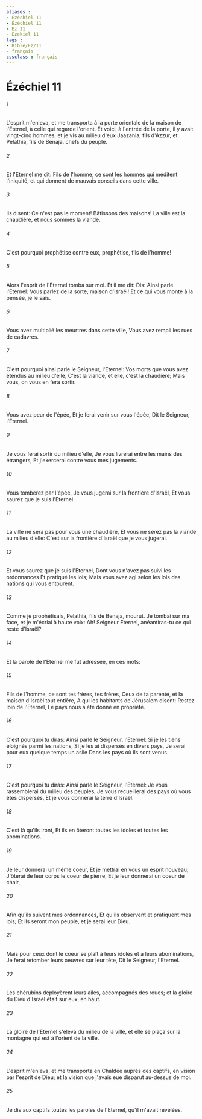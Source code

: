 ```yaml
---
aliases : 
- Ézéchiel 11
- Ézéchiel 11
- Ez 11
- Ezekiel 11
tags : 
- Bible/Ez/11
- français
cssclass : français
---
```


# Ézéchiel 11

###### 1
L'esprit m'enleva, et me transporta à la porte orientale de la maison de l'Eternel, à celle qui regarde l'orient. Et voici, à l'entrée de la porte, il y avait vingt-cinq hommes; et je vis au milieu d'eux Jaazania, fils d'Azzur, et Pelathia, fils de Benaja, chefs du peuple.
###### 2
Et l'Eternel me dit: Fils de l'homme, ce sont les hommes qui méditent l'iniquité, et qui donnent de mauvais conseils dans cette ville.
###### 3
Ils disent: Ce n'est pas le moment! Bâtissons des maisons! La ville est la chaudière, et nous sommes la viande.
###### 4
C'est pourquoi prophétise contre eux, prophétise, fils de l'homme!
###### 5
Alors l'esprit de l'Eternel tomba sur moi. Et il me dit: Dis: Ainsi parle l'Eternel: Vous parlez de la sorte, maison d'Israël! Et ce qui vous monte à la pensée, je le sais.
###### 6
Vous avez multiplié les meurtres dans cette ville, Vous avez rempli les rues de cadavres.
###### 7
C'est pourquoi ainsi parle le Seigneur, l'Eternel: Vos morts que vous avez étendus au milieu d'elle, C'est la viande, et elle, c'est la chaudière; Mais vous, on vous en fera sortir.
###### 8
Vous avez peur de l'épée, Et je ferai venir sur vous l'épée, Dit le Seigneur, l'Eternel.
###### 9
Je vous ferai sortir du milieu d'elle, Je vous livrerai entre les mains des étrangers, Et j'exercerai contre vous mes jugements.
###### 10
Vous tomberez par l'épée, Je vous jugerai sur la frontière d'Israël, Et vous saurez que je suis l'Eternel.
###### 11
La ville ne sera pas pour vous une chaudière, Et vous ne serez pas la viande au milieu d'elle: C'est sur la frontière d'Israël que je vous jugerai.
###### 12
Et vous saurez que je suis l'Eternel, Dont vous n'avez pas suivi les ordonnances Et pratiqué les lois; Mais vous avez agi selon les lois des nations qui vous entourent.
###### 13
Comme je prophétisais, Pelathia, fils de Benaja, mourut. Je tombai sur ma face, et je m'écriai à haute voix: Ah! Seigneur Eternel, anéantiras-tu ce qui reste d'Israël?
###### 14
Et la parole de l'Eternel me fut adressée, en ces mots:
###### 15
Fils de l'homme, ce sont tes frères, tes frères, Ceux de ta parenté, et la maison d'Israël tout entière, A qui les habitants de Jérusalem disent: Restez loin de l'Eternel, Le pays nous a été donné en propriété.
###### 16
C'est pourquoi tu diras: Ainsi parle le Seigneur, l'Eternel: Si je les tiens éloignés parmi les nations, Si je les ai dispersés en divers pays, Je serai pour eux quelque temps un asile Dans les pays où ils sont venus.
###### 17
C'est pourquoi tu diras: Ainsi parle le Seigneur, l'Eternel: Je vous rassemblerai du milieu des peuples, Je vous recueillerai des pays où vous êtes dispersés, Et je vous donnerai la terre d'Israël.
###### 18
C'est là qu'ils iront, Et ils en ôteront toutes les idoles et toutes les abominations.
###### 19
Je leur donnerai un même coeur, Et je mettrai en vous un esprit nouveau; J'ôterai de leur corps le coeur de pierre, Et je leur donnerai un coeur de chair,
###### 20
Afin qu'ils suivent mes ordonnances, Et qu'ils observent et pratiquent mes lois; Et ils seront mon peuple, et je serai leur Dieu.
###### 21
Mais pour ceux dont le coeur se plaît à leurs idoles et à leurs abominations, Je ferai retomber leurs oeuvres sur leur tête, Dit le Seigneur, l'Eternel.
###### 22
Les chérubins déployèrent leurs ailes, accompagnés des roues; et la gloire du Dieu d'Israël était sur eux, en haut.
###### 23
La gloire de l'Eternel s'éleva du milieu de la ville, et elle se plaça sur la montagne qui est à l'orient de la ville.
###### 24
L'esprit m'enleva, et me transporta en Chaldée auprès des captifs, en vision par l'esprit de Dieu; et la vision que j'avais eue disparut au-dessus de moi.
###### 25
Je dis aux captifs toutes les paroles de l'Eternel, qu'il m'avait révélées.
